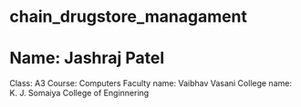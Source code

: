 # chain_drugstore_managament
<h1> Name: Jashraj Patel</h1> 
Class: A3
Course: Computers
Faculty name: Vaibhav Vasani
College name: K. J. Somaiya College of Enginnering
